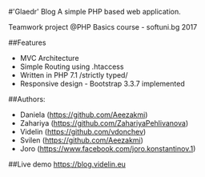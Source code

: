 #'Glaedr' Blog
A simple PHP based web application.

Teamwork project @PHP Basics course - softuni.bg 2017

##Features
- MVC Architecture
- Simple Routing using .htaccess
- Written in PHP 7.1 /strictly typed/
- Responsive design - Bootstrap 3.3.7 implemented

##Authors:
- Daniela (https://github.com/Aeezakmi)
- Zahariya (https://github.com/ZahariyaPehlivanova)
- Videlin (https://github.com/vdonchev)
- Svilen (https://github.com/Aeezakmi)
- Joro (https://www.facebook.com/joro.konstantinov.1)

##Live demo
https://blog.videlin.eu